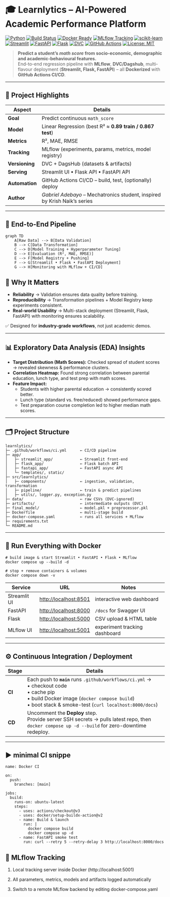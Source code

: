 # 🎓 Learnlytics – AI-Powered Academic Performance Platform

[![Python](https://img.shields.io/badge/python-3.11-blue.svg)](https://www.python.org)
[![Build Status](https://github.com/iyan-coder/Learnlytics/actions/workflows/ci.yml/badge.svg)](https://github.com/iyan-coder/Learnlytics/actions)
[![Docker Ready](https://img.shields.io/badge/docker-publish-green)](https://hub.docker.com/)
[![MLflow Tracking](https://img.shields.io/badge/MLflow-active-orange)](https://mlflow.org)
[![scikit-learn](https://img.shields.io/badge/scikit--learn-1.5.0-red)](https://scikit-learn.org/stable/)
[![Streamlit](https://img.shields.io/badge/Streamlit-1.37.0-ff69b4)](https://streamlit.io)
[![FastAPI](https://img.shields.io/badge/FastAPI-0.111-teal)](https://fastapi.tiangolo.com)
[![Flask](https://img.shields.io/badge/Flask-3.0-lightgrey)](https://flask.palletsprojects.com)
[![DVC](https://img.shields.io/badge/DVC-3.50-purple)](https://dvc.org)
[![GitHub Actions](https://img.shields.io/badge/GitHub_Actions-CI%2FCD-blue)](https://github.com/features/actions)
[![License: MIT](https://img.shields.io/badge/License-MIT-yellow.svg)](LICENSE)

> **Predict a student’s _math score_ from socio-economic, demographic and academic-behavioural features.**  
> End-to-end regression pipeline with **MLflow**, **DVC/Dagshub**, multi-flavour deployment (**Streamlit, Flask, FastAPI**) – all **Dockerized** with **GitHub Actions CI/CD**.

---

## 🚀 Project Highlights

| Aspect          | Details                                                                         |
|-----------------|---------------------------------------------------------------------------------|
| **Goal**        | Predict continuous `math_score`                                                 |
| **Model**       | Linear Regression (best R² ≈ **0.89 train / 0.867 test**)                       |
| **Metrics**     | R², MAE, RMSE                                                                   |
| **Tracking**    | MLflow (experiments, params, metrics, model registry)                           |
| **Versioning**  | DVC + DagsHub (datasets & artifacts)                                            |
| **Serving**     | Streamlit UI • Flask API • FastAPI API                                          |
| **Automation**  | GitHub Actions CI/CD – build, test, (optionally) deploy                         |
| **Author**      | _Gabriel Adebayo_ – Mechatronics student, inspired by Krish Naik’s series       |

---

## 🧠 End-to-End Pipeline

```mermaid
graph TD
    A[Raw Data] --> B[Data Validation]
    B --> C[Data Transformation]
    C --> D[Model Training + Hyperparameter Tuning]
    D --> E[Evaluation (R², MAE, RMSE)]
    E --> F[Model Registry + Pushing]
    F --> G[Streamlit • Flask • FastAPI Deployment]
    G --> H[Monitoring with MLflow + CI/CD]
```

## 🚀 Why It Matters

- **Reliability** → Validation ensures data quality before training.  
- **Reproducibility** → Transformation pipelines + Model Registry keep experiments consistent.  
- **Real-world Usability** → Multi-stack deployment (Streamlit, Flask, FastAPI) with monitoring ensures scalability.  

✅ Designed for **industry-grade workflows**, not just academic demos.  

---

## 📊 Exploratory Data Analysis (EDA) Insights

- **Target Distribution (Math Scores):** Checked spread of student scores → revealed skewness & performance clusters.  
- **Correlation Heatmap:** Found strong correlation between parental education, lunch type, and test prep with math scores.  
- **Feature Impact:**  
  - Students with higher parental education → consistently scored better.  
  - Lunch type (standard vs. free/reduced) showed performance gaps.  
  - Test preparation course completion led to higher median math scores.  

---
## 🗂️ Project Structure

```
learnlytics/
├─ .github/workflows/ci.yml      ← CI/CD pipeline
├─ app/
│   ├─ streamlit_app/            ← Streamlit front-end
│   ├─ flask_app/                ← Flask batch API
│   ├─ fastapi_app/              ← FastAPI async API
│   └─ templates/, static/
├─ src/learnlytics/
│   ├─ components/               ← ingestion, validation, transformation
│   ├─ pipeline/                 ← train & predict pipelines
│   ├─ utils/, logger.py, exception.py
├─ data/                         ← raw CSVs (DVC-ignored)
├─ artifacts/                    ← intermediate outputs (DVC)
├─ final_model/                  ← model.pkl + preprocessor.pkl
├─ Dockerfile                    ← multi-stage build
├─ docker-compose.yaml           ← runs all services + MLflow
├─ requirements.txt
└─ README.md
```
---
## 🐳 Run Everything with Docker

```
# build image & start Streamlit • FastAPI • Flask • MLflow
docker compose up --build -d

# stop + remove containers & volumes
docker compose down -v
```

| Service      | URL                                            | Notes                         |
| ------------ | ---------------------------------------------- | ----------------------------- |
| Streamlit UI | [http://localhost:8501](http://localhost:8501) | interactive web dashboard     |
| FastAPI      | [http://localhost:8000](http://localhost:8000) | `/docs` for Swagger UI        |
| Flask        | [http://localhost:5000](http://localhost:5000) | CSV upload & HTML table       |
| MLflow UI    | [http://localhost:5001](http://localhost:5001) | experiment tracking dashboard |

---
## ⚙️ Continuous Integration / Deployment

| Stage  | Details                                                                                                                                                                                                |
| ------ | ------------------------------------------------------------------------------------------------------------------------------------------------------------------------------------------------------ |
| **CI** | Each push to **`main`** runs `.github/workflows/ci.yml` →<br>• checkout code<br>• cache pip<br>• build Docker image (`docker compose build`)<br>• boot stack & smoke-test (`curl localhost:8000/docs`) |
| **CD** | Uncomment the **Deploy** step.<br>Provide server SSH secrets → pulls latest repo, then `docker compose up -d --build` for zero-downtime redeploy.                                                      |
---

## ▶ minimal CI snippe

```
name: Docker CI

on:
  push:
    branches: [main]

jobs:
  build:
    runs-on: ubuntu-latest
    steps:
      - uses: actions/checkout@v3
      - uses: docker/setup-buildx-action@v2
      - name: Build & launch
        run: |
          docker compose build
          docker compose up -d
      - name: FastAPI smoke test
        run: curl --retry 5 --retry-delay 3 http://localhost:8000/docs
```
## 🔗 MLflow Tracking
1. Local tracking server inside Docker (http://localhost:5001)

2. All parameters, metrics, models and artifacts logged automatically

3. Switch to a remote MLflow backend by editing docker-compose.yaml
